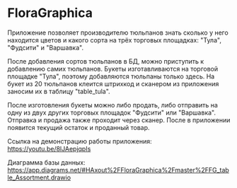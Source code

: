 # FloraGraphica

Приложение позволяет производителю тюльпанов знать сколько у него находится цветов и какого сорта на трёх торговых площадках: "Тула", "Фудсити" и "Варшавка".

После добавления сортов тюльпанов в БД, можно приступить к добавлению самих тюльпанов.
Букеты изготавливаются на торговой площадке "Тула", поэтому добавляются тюльпаны только здесь.
На букет из 20 тюльпанов клеится штрихкод и сканером из приложения заносим их в таблицу "table_tula".

После изготовления букеты можно либо продать, либо отправить на одну из двух других торговых площадок "Фудсити" или "Варшавка".
Отправка и продажа также проходит через сканер. После в приложении появится текущий остаток и проданный товар.

Ссылка на демонстрацию работы приложения: https://youtu.be/8lJAepjqpIs

Диаграмма базы данных: https://app.diagrams.net/#HAxout%2FFloraGraphica%2Fmaster%2FFG_table_Assortment.drawio
